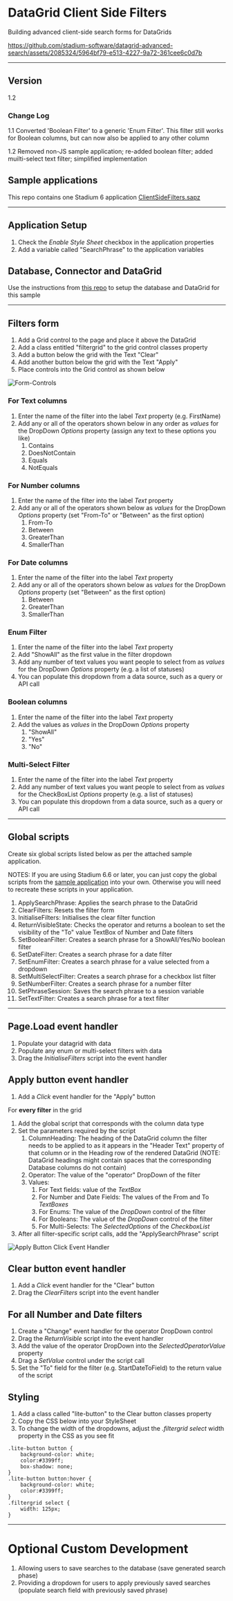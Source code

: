 # DataGrid Client Side Filters

Building advanced client-side search forms for DataGrids

https://github.com/stadium-software/datagrid-advanced-search/assets/2085324/5964bf79-e513-4227-9a72-361cee6c0d7b

<hr>

## Version
1.2

### Change Log
1.1 Converted 'Boolean Filter' to a generic 'Enum Filter'. This filter still works for Boolean columns, but can now also be applied to any other column

1.2 Removed non-JS sample application; re-added boolean filter; added muilti-select text filter; simplified implementation

## Sample applications
This repo contains one Stadium 6 application
[ClientSideFilters.sapz](Stadium6/ClientSideFilters.sapz?raw=true)

<hr>

## Application Setup
1. Check the *Enable Style Sheet* checkbox in the application properties
2. Add a variable called "SearchPhrase" to the application variables

## Database, Connector and DataGrid
Use the instructions from [this repo](https://github.com/stadium-software/samples-database) to setup the database and DataGrid for this sample

<hr>

## Filters form

1. Add a Grid control to the page and place it above the DataGrid
2. Add a class entitled "filtergrid" to the grid control classes property
3. Add a button below the grid with the Text "Clear"
4. Add another button below the grid with the Text "Apply"
5. Place controls into the Grid control as shown below

![Form-Controls](images/UI-Explanation.png)

### For Text columns

1. Enter the name of the filter into the label *Text* property (e.g. FirstName)
2. Add any or all of the operators shown below in any order as *values* for the DropDown  *Options* property (assign any text to these options you like)
   1. Contains
   2. DoesNotContain
   3. Equals
   4. NotEquals

### For Number columns

1. Enter the name of the filter into the label *Text* property
2. Add any or all of the operators shown below as *values* for the DropDown  *Options* property (set "From-To" or "Between" as the first option)
   1. From-To
   2. Between
   3. GreaterThan
   4. SmallerThan

### For Date columns

1. Enter the name of the filter into the label *Text* property
2. Add any or all of the operators shown below as *values* for the DropDown  *Options* property (set "Between" as the first option)
   1. Between
   2. GreaterThan
   3. SmallerThan

### Enum Filter

1. Enter the name of the filter into the label *Text* property
2. Add "ShowAll" as the first value in the filter dropdown
3. Add any number of text values you want people to select from as *values* for the DropDown *Options* property (e.g. a list of statuses) 
4. You can populate this dropdown from a data source, such as a query or API call

### Boolean columns

1. Enter the name of the filter into the label *Text* property
2. Add the values as *values* in the DropDown *Options* property
   1. "ShowAll"
   2. "Yes"
   3. "No"

### Multi-Select Filter

1. Enter the name of the filter into the label *Text* property
2. Add any number of text values you want people to select from as *values* for the CheckBoxList *Options* property (e.g. a list of statuses) 
3. You can populate this dropdown from a data source, such as a query or API call

<hr>

## Global scripts

Create six global scripts listed below as per the attached sample application. 

NOTES: If you are using Stadium 6.6 or later, you can just copy the global scripts from the [sample application](Stadium6/ClientSideFilters.sapz?raw=true) into your own. Otherwise you will need to recreate these scripts in your application. 

1. ApplySearchPhrase: Applies the search phrase to the DataGrid
2. ClearFilters: Resets the filter form
3. InitialiseFilters: Initialises the clear filter function
4. ReturnVisibleState: Checks the operator and returns a boolean to set the visibility of the "To" value TextBox of Number and Date filters
5. SetBooleanFilter: Creates a search phrase for a ShowAll/Yes/No boolean filter
6. SetDateFilter: Creates a search phrase for a date filter
7. SetEnumFilter: Creates a search phrase for a value selected from a dropdown
8. SetMultiSelectFilter: Creates a search phrase for a checkbox list filter
9. SetNumberFilter: Creates a search phrase for a number filter
10. SetPhraseSession: Saves the search phrase to a session variable
11. SetTextFilter: Creates a search phrase for a text filter

<hr>

## Page.Load event handler

1. Populate your datagrid with data
2. Populate any enum or multi-select filters with data
3. Drag the *InitialiseFilters* script into the event handler

## Apply button event handler

1. Add a *Click* event handler for the "Apply" button

For **every filter** in the grid
1. Add the global script that corresponds with the column data type 
2. Set the parameters required by the script
   1. ColumnHeading: The heading of the DataGrid column the filter needs to be applied to as it appears in the "Header Text" property of that column or in the Heading row of the rendered DataGrid (NOTE: DataGrid headings might contain spaces that the corresponding Database columns do not contain)
   2. Operator: The value of the "operator" DropDown of the filter
   3. Values: 
      1. For Text fields: value of the *TextBox*
      2. For Number and Date Fields: The values of the From and To *TextBoxes*
      3. For Enums: The value of the *DropDown* control of the filter
      4. For Booleans: The value of the *DropDown* control of the filter
      5. For Multi-Selects: The *SelectedOptions* of the *CheckboxList* 
3. After all filter-specific script calls, add the "ApplySearchPhrase" script

![Apply Button Click Event Handler](images/Apply-Button-Click.png)

## Clear button event handler

1. Add a *Click* event handler for the "Clear" button
2. Drag the *ClearFilters* script into the event handler

## For all Number and Date filters

1. Create a "Change" event handler for the operator DropDown control
2. Drag the *ReturnVisible* script into the event handler
3. Add the value of the operator DropDown into the *SelectedOperatorValue* property
4. Drag a *SetValue* control under the script call
5. Set the "To" field for the filter (e.g. StartDateToField) to the return value of the script

## Styling

1. Add a class called "lite-button" to the Clear button classes property
2. Copy the CSS below into your StyleSheet
3. To change the width of the dropdowns, adjust the *.filtergrid select* width property in the CSS as you see fit 

```
.lite-button button {
	background-color: white;
	color:#3399ff; 
	box-shadow: none;
}
.lite-button button:hover {
	background-color: white;
	color:#3399ff; 
}
.filtergrid select {
	width: 125px;
}
```

<hr>

# Optional Custom Development
1. Allowing users to save searches to the database (save generated search phase)
2. Providing a dropdown for users to apply previously saved searches (populate search field with previously saved phrase)
